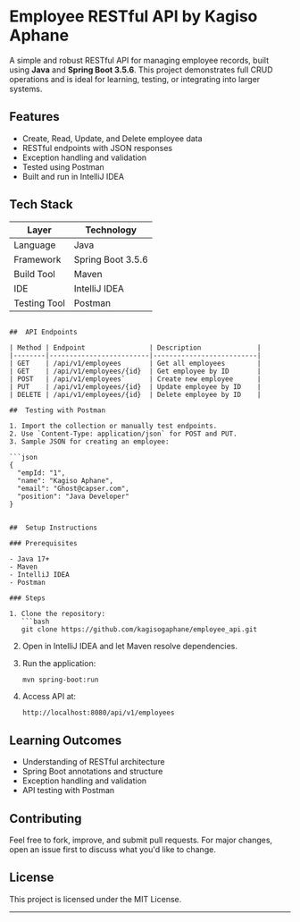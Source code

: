 #  Employee RESTful API by Kagiso Aphane

A simple and robust RESTful API for managing employee records, built using **Java** and **Spring Boot 3.5.6**. This project demonstrates full CRUD operations and is ideal for learning, testing, or integrating into larger systems.

##  Features

- Create, Read, Update, and Delete employee data
- RESTful endpoints with JSON responses
- Exception handling and validation
- Tested using Postman
- Built and run in IntelliJ IDEA

##  Tech Stack

| Layer        | Technology             |
|--------------|------------------------|
| Language     | Java                   |
| Framework    | Spring Boot 3.5.6      |
| Build Tool   | Maven                  |
| IDE          | IntelliJ IDEA          |
| Testing Tool | Postman                |

```

##  API Endpoints

| Method | Endpoint                | Description              |
|--------|-------------------------|--------------------------|
| GET    | /api/v1/employees       | Get all employees        |
| GET    | /api/v1/employees/{id}  | Get employee by ID       |
| POST   | /api/v1/employees`      | Create new employee      |
| PUT    | /api/v1/employees/{id}  | Update employee by ID    |
| DELETE | /api/v1/employees/{id}  | Delete employee by ID    |

##  Testing with Postman

1. Import the collection or manually test endpoints.
2. Use `Content-Type: application/json` for POST and PUT.
3. Sample JSON for creating an employee:

```json
{
  "empId: "1",
  "name": "Kagiso Aphane",
  "email": "Ghost@capser.com",
  "position": "Java Developer"
}
```
```

##  Setup Instructions

### Prerequisites

- Java 17+
- Maven
- IntelliJ IDEA
- Postman

### Steps

1. Clone the repository:
   ```bash
   git clone https://github.com/kagisogaphane/employee_api.git
   ```

2. Open in IntelliJ IDEA and let Maven resolve dependencies.

3. Run the application:
   ```bash
   mvn spring-boot:run
   ```

4. Access API at:
   ```
   http://localhost:8080/api/v1/employees
   ```

##  Learning Outcomes

- Understanding of RESTful architecture
- Spring Boot annotations and structure
- Exception handling and validation
- API testing with Postman

##  Contributing

Feel free to fork, improve, and submit pull requests. For major changes, open an issue first to discuss what you'd like to change.

##  License

This project is licensed under the MIT License.

---
